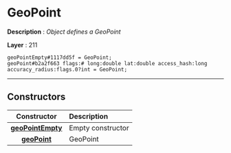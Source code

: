 # GeoPoint

**Description** : *Object defines a GeoPoint*

**Layer** : 211

```tl
geoPointEmpty#1117dd5f = GeoPoint;
geoPoint#b2a2f663 flags:# long:double lat:double access_hash:long accuracy_radius:flags.0?int = GeoPoint;
```

---

## Constructors

| Constructor | Description |
| :---: | :--- |
| [**geoPointEmpty**](constructor/geoPointEmpty) | Empty constructor |
| [**geoPoint**](constructor/geoPoint) | GeoPoint |